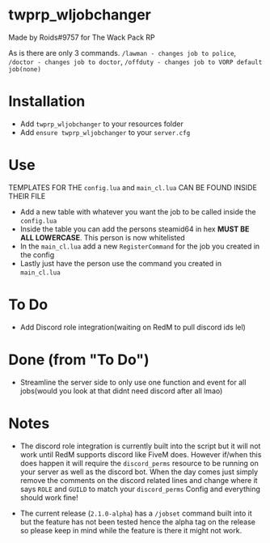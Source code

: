 # twprp_wljobchanger
 Made by Roids#9757 for The Wack Pack RP

As is there are only 3 commands. `/lawman - changes job to police`, `/doctor - changes job to doctor`, `/offduty - changes job to VORP default job(none)`

# Installation
- Add `twprp_wljobchanger` to your resources folder
- Add `ensure twprp_wljobchanger` to your `server.cfg`

# Use
 TEMPLATES FOR THE `config.lua` and `main_cl.lua` CAN BE FOUND INSIDE THEIR FILE

- Add a new table with whatever you want the job to be called inside the `config.lua`
- Inside the table you can add the persons steamid64 in hex **MUST BE ALL LOWERCASE**. This person is now whitelisted
- In the `main_cl.lua` add a new `RegisterCommand` for the job you created in the config
- Lastly just have the person use the command you created in `main_cl.lua`


# To Do
- Add Discord role integration(waiting on RedM to pull discord ids lel)

# Done (from "To Do")
- Streamline the server side to only use one function and event for all jobs(would you look at that didnt need discord after all lmao)

# Notes
- The discord role integration is currently built into the script but it will not work until RedM supports discord like FiveM does. However if/when this does happen it will require the `discord_perms` resource to be running on your server as well as the discord bot. When the day comes just simply remove the comments on the discord related lines and change where it says `ROLE` and `GUILD` to match your `discord_perms` Config and everything should work fine!

- The current release (`2.1.0-alpha`) has a `/jobset` command built into it but the feature has not been tested hence the alpha tag on the release so please keep in mind while the feature is there it might not work.
